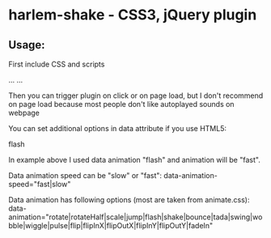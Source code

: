 # harlem-shake - CSS3, jQuery plugin

## Usage:

First include CSS and scripts

<head>
...
<link rel="stylesheet" type="text/css" href="css/jquery.harlem-shake-1.0.css">
<script type="text/javascript" src="http://ajax.googleapis.com/ajax/libs/jquery/1.8.2/jquery.min.js"></script>
<script type="text/javascript" src="js/jquery.harlem-shake-1.0.js"></script>
...
</head>

Then you can trigger plugin on click or on page load, but I don't recommend on page load because most people don't like autoplayed sounds on webpage

<script>
    $(function() {

        $('.start').click(function() {
            //just add elements you want to animate
            $('.example, .header1, .header2, .header').harlemShake();
        });

        $('.stop').click(function() {
			//you can stop harlem shake with 'stop' option
            $('.example, .header1, .header2, .header').harlemShake('stop');
        });
    });
</script>

You can set additional options in data attribute if you use HTML5:

<div class="harlem-shake-element" data-animation="flash" data-animation-speed="fast">
	flash
</div>

In example above I used data animation "flash" and animation will be "fast".

Data animation speed can be "slow" or "fast":
data-animation-speed="fast|slow"

Data animation has following options (most are taken from animate.css):
data-animation="rotate|rotateHalf|scale|jump|flash|shake|bounce|tada|swing|wobble|wiggle|pulse|flip|flipInX|flipOutX|flipInY|flipOutY|fadeIn"
